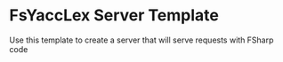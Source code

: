 # FsYaccLex Server Template

Use this template to create a server that will serve requests with FSharp code